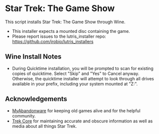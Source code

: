 # Star Trek: The Game Show

This script installs Star Trek: The Game Show through Wine.

- This installer expects a mounted disc containing the game.
- Please report issues to the lutris_installer repo: https://github.com/jrobio/lutris_installers

## Wine Install Notes

- During Quicktime installation, you will be prompted to scan for existing copies of quicktime. Select "Skip" and "Yes" to Cancel anyway. Otherwise, the quicktime installer will attempt to look through all drives available in your prefix, including your system mounted at "Z:".

## Acknowledgements

- [MyAbandonware](https://www.myabandonware.com/search/q/star+trek+the+game+show) for keeping old games alive and for the helpful community.
- [Trek Core](https://gaming.trekcore.com/gameshow/) for maintaining accurate and obscure information as well as media about all things Star Trek.